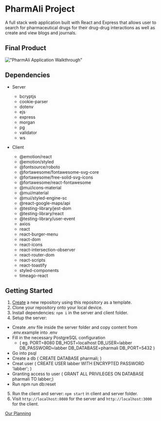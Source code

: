 # PharmAli Project

A full stack web application built with React and Express that allows user to search for pharmaceutical drugs for their drug-drug interactions as well as create and view blogs and journals.


## Final Product
!["PharmAli Application Walkthrough"](docs/PharmAli.gif)

## Dependencies

- Server
  - bcryptjs
  - cookie-parser
  - dotenv
  - ejs
  - express
  - morgan
  - pg
  - validator
  - ws

- Client
  - @emotion/react
  - @emotion/styled
  - @fontsource/roboto
  - @fortawesome/fontawesome-svg-core
  - @fortawesome/free-solid-svg-icons
  - @fortawesome/react-fontawesome
  - @mui/icons-material
  - @mui/material
  - @mui/styled-engine-sc
  - @react-google-maps/api
  - @testing-library/jest-dom
  - @testing-library/react
  - @testing-library/user-event
  - axios
  - react
  - react-burger-menu
  - react-dom
  - react-icons
  - react-intersection-observer
  - react-router-dom
  - react-scripts
  - react-toastify
  - styled-components
  - timeago-react

## Getting Started

1. [Create](https://docs.github.com/en/repositories/creating-and-managing-repositories/creating-a-repository-from-a-template) a new repository using this repository as a template.
2. Clone your repository onto your local device.
3. Install dependencies: `npm i` in the server and client folder.
4. Setup the server:
  - Create .env file inside the server folder and copy content from .env.example into .env
  - Fill in the necessary PostgreSQL configuration
    - (  eg. 
    PORT=8080
    DB_HOST=localhost
    DB_USER=labber
    DB_PASSWORD=labber
    DB_DATABASE=pharmali
    DB_PORT=5432
    )
  - Go into psql
  - Create a db ( CREATE DATABASE pharmali; )
  - Creat user ( CREATE USER labber WITH ENCRYPTED PASSWORD 'labber'; )
  - Granting access to user ( GRANT ALL PRIVILEGES ON DATABASE pharmali TO labber;)
  - Run npm run db:reset

5. Run the client and server: `npm start` in client and server folder.
6. Visit `http://localhost:8080` for the server and `http://localhost:3000` for the client.

[Our Planning](https://docs.google.com/document/d/1U8eNGZD_s1pxMBGhaHakMUgmOXnHBa7SInt2FYvRPeY/edit?usp=sharing)
